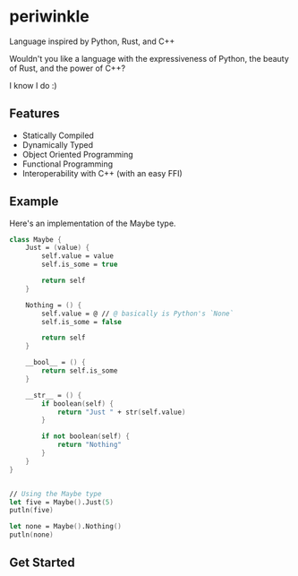 # periwinkle
Language inspired by Python, Rust, and C++

Wouldn't you like a language with the expressiveness of Python, the beauty of Rust, and the power of C++?

I know I do :)


## Features

- Statically Compiled
- Dynamically Typed
- Object Oriented Programming
- Functional Programming
- Interoperability with C++ (with an easy FFI)

## Example

Here's an implementation of the Maybe type.

```fsharp
class Maybe {
    Just = (value) {
        self.value = value
        self.is_some = true

        return self
    }

    Nothing = () {
        self.value = @ // @ basically is Python's `None`
        self.is_some = false

        return self
    }

    __bool__ = () {
        return self.is_some
    }

    __str__ = () {
        if boolean(self) {
            return "Just " + str(self.value)
        }

        if not boolean(self) {
            return "Nothing"
        }
    }
}


// Using the Maybe type
let five = Maybe().Just(5)
putln(five)

let none = Maybe().Nothing()
putln(none)
```


## Get Started

```bash
```